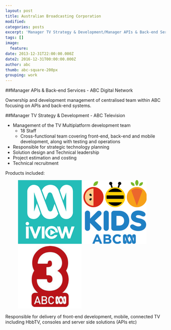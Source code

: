 ```yaml
---
layout: post
title: Australian Broadcasting Corporation
modified:
categories: posts
excerpt: 'Manager TV Strategy & Development/Manager APIs & Back-end Services'
tags: []
image:
  feature:
date: 2013-12-31T22:00:00.000Z
date2: 2016-12-31T00:00:00.000Z
author: abc
thumb: abc-square-200px
grouping: work
---
```

##Manager APIs & Back-end Services - ABC Digital Network

Ownership and development management of centralised team within ABC focusing on APIs and back-end systems.

##Manager TV Strategy & Development - ABC Television

- Management of the TV Multiplatform development team
  - 18 Staff
  - Cross-functional team covering front-end, back-end and mobile development, along with testing and operations
- Responsible for strategic technology planning
- Solution design and Technical leadership
- Project estimation and costing
- Technical recruitment

Products included:

<figure class="third">
	<a href="http://iview.abc.net.au/"><img src="/images/iview.png" alt="image"></a>
	<a href="http://www.abc.net.au/abcforkids/"><img src="/images/abckids.png" alt="image"></a>
	<a href="http://www.abc.net.au/abc3/"><img src="/images/abc3.png" alt="image"></a>
	<figcaption></figcaption>
</figure>

Responsible for delivery of front-end development, mobile, connected TV including HbbTV, consoles and server side solutions (APIs etc)
